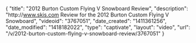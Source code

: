 {
    "title": "2012 Burton Custom Flying V Snowboard Review",
    "description": "http:\/\/www.skis.com Review for the 2012 Burton Custom Flying V Snowboard",
    "videoid": "3767051",
    "date_created": "1411361256",
    "date_modified": "1418182022",
    "type": "captivate",
    "layout": "video",
    "url": "\/v\/2012-burton-custom-flying-v-snowboard-review\/3767051"
}